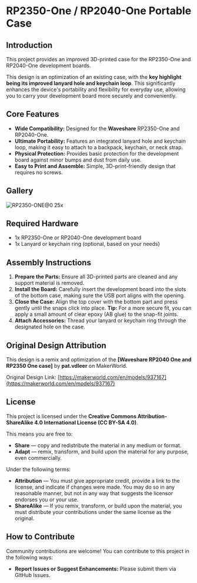 # RP2350-One / RP2040-One Portable Case

## Introduction

This project provides an improved 3D-printed case for the RP2350-One and RP2040-One development boards.

This design is an optimization of an existing case, with the **key highlight being its improved lanyard hole and keychain loop**. This significantly enhances the device's portability and flexibility for everyday use, allowing you to carry your development board more securely and conveniently.

## Core Features

*   **Wide Compatibility:** Designed for the **Waveshare** RP2350-One and RP2040-One.
*   **Ultimate Portability:** Features an integrated lanyard hole and keychain loop, making it easy to attach to a backpack, keychain, or neck strap.
*   **Physical Protection:** Provides basic protection for the development board against minor bumps and dust from daily use.
*   **Easy to Print and Assemble:** Simple, 3D-print-friendly design that requires no screws.

## Gallery


![RP2350-ONE@0 25x](https://github.com/user-attachments/assets/1c1cac96-3fbd-4838-81b0-a7f810afdfc5)



## Required Hardware

*   1x RP2350-One or RP2040-One development board
*   1x Lanyard or keychain ring (optional, based on your needs)

## Assembly Instructions

1.  **Prepare the Parts:** Ensure all 3D-printed parts are cleaned and any support material is removed.
2.  **Install the Board:** Carefully insert the development board into the slots of the bottom case, making sure the USB port aligns with the opening.
3.  **Close the Case:** Align the top cover with the bottom part and press gently until the snaps click into place. **Tip:** For a more secure fit, you can apply a small amount of clear epoxy (AB glue) to the snap-fit joints.
4.  **Attach Accessories:** Thread your lanyard or keychain ring through the designated hole on the case.

## Original Design Attribution

This design is a remix and optimization of the **[Waveshare RP2040 One and RP2350 One case]** by **pat.vdleer** on MakerWorld.


Original Design Link: [https://makerworld.com/en/models/937167](https://makerworld.com/en/models/937167)

## License

This project is licensed under the **Creative Commons Attribution-ShareAlike 4.0 International License (CC BY-SA 4.0)**.

This means you are free to:

*   **Share** — copy and redistribute the material in any medium or format.
*   **Adapt** — remix, transform, and build upon the material for any purpose, even commercially.

Under the following terms:

*   **Attribution** — You must give appropriate credit, provide a link to the license, and indicate if changes were made. You may do so in any reasonable manner, but not in any way that suggests the licensor endorses you or your use.
*   **ShareAlike** — If you remix, transform, or build upon the material, you must distribute your contributions under the same license as the original.

## How to Contribute

Community contributions are welcome! You can contribute to this project in the following ways:

*   **Report Issues or Suggest Enhancements:** Please submit them via GitHub Issues.
